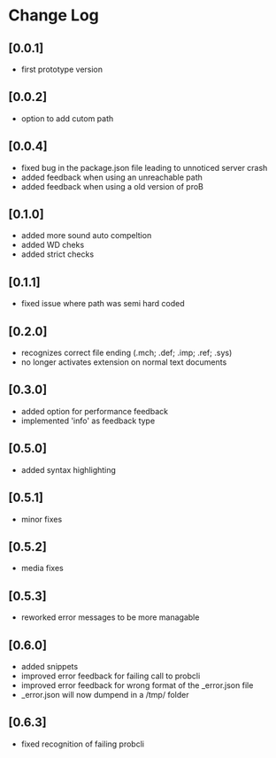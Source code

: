 # Change Log


## [0.0.1]

- first prototype version


## [0.0.2]

- option to add cutom path


## [0.0.4]

- fixed bug in the package.json file leading to unnoticed server crash
- added feedback when using an unreachable path
- added feedback when using a old version of proB


## [0.1.0]

- added more sound auto compeltion
- added WD cheks
- added strict checks


## [0.1.1]

- fixed issue where path was semi hard coded



## [0.2.0]

- recognizes correct file ending (.mch; .def; .imp; .ref; .sys)
- no longer activates extension on normal text documents


## [0.3.0]

- added option for performance feedback
- implemented 'info' as feedback type


## [0.5.0]

- added syntax highlighting

## [0.5.1]

- minor fixes

## [0.5.2]

- media fixes


## [0.5.3]

- reworked error messages to be more managable


## [0.6.0]

- added snippets
- improved error feedback for failing call to probcli
- improved error feedback for wrong format of the _error.json file
- _error.json will now dumpend in a /tmp/ folder


## [0.6.3]

- fixed recognition of failing probcli